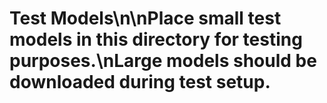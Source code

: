 # Test Models\n\nPlace small test models in this directory for testing purposes.\nLarge models should be downloaded during test setup.
